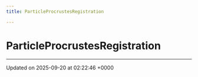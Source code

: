 ```yaml
---
title: ParticleProcrustesRegistration

---
```


# ParticleProcrustesRegistration





-------------------------------

Updated on 2025-09-20 at 02:22:46 +0000